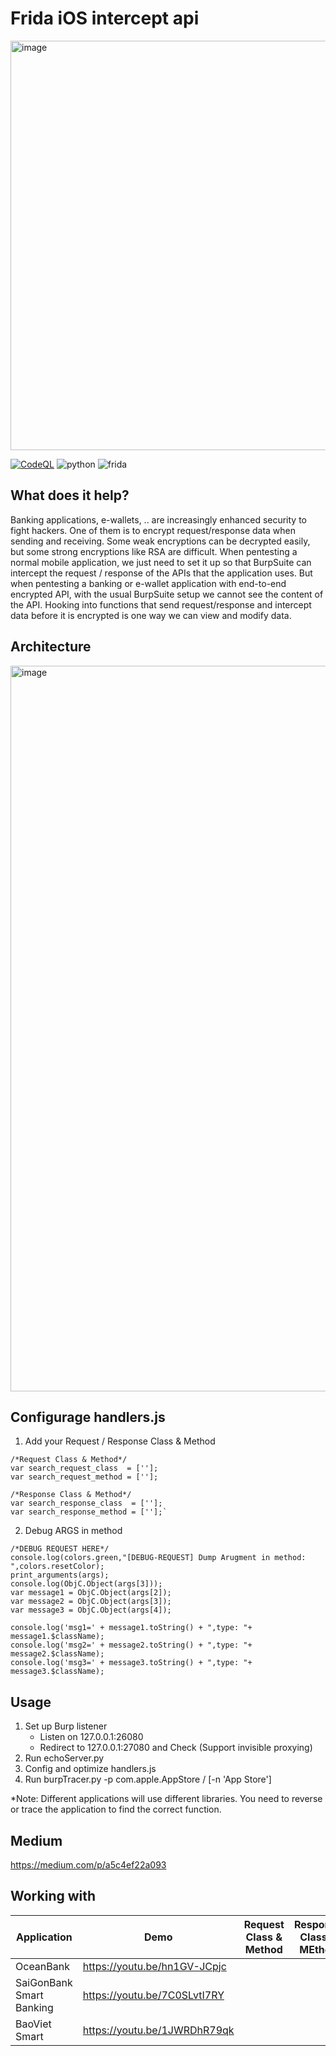 # Frida iOS intercept api 
<img width="655" alt="image" src="https://user-images.githubusercontent.com/31820707/148044919-9f1440cb-e3b1-40d1-adbc-5b7f03306df2.png">

[![CodeQL](https://github.com/noobpk/frida-ios-intercept-api/actions/workflows/codeql-analysis.yml/badge.svg?branch=main)](https://github.com/noobpk/frida-ios-intercept-api/actions/workflows/codeql-analysis.yml)
![python](https://img.shields.io/badge/python-3.x-blue)
![frida](https://img.shields.io/badge/frida-15.x-orange)
## What does it help?
Banking applications, e-wallets, .. are increasingly enhanced security to fight hackers. One of them is to encrypt request/response data when sending and receiving. Some weak encryptions can be decrypted easily, but some strong encryptions like RSA are difficult.
When pentesting a normal mobile application, we just need to set it up so that BurpSuite can intercept the request / response of the APIs that the application uses. But when pentesting a banking or e-wallet application with end-to-end encrypted API, with the usual BurpSuite setup we cannot see the content of the API.
Hooking into functions that send request/response and intercept data before it is encrypted is one way we can view and modify data.

## Architecture
<img width="1161" alt="image" src="https://user-images.githubusercontent.com/31820707/148061865-45069a1d-48fa-4af1-b47a-df29a8cf9292.png">

## Configurage handlers.js
1. Add your Request / Response Class & Method
```
/*Request Class & Method*/
var search_request_class  = [''];
var search_request_method = [''];

/*Response Class & Method*/
var search_response_class  = [''];
var search_response_method = [''];`
```
2. Debug ARGS in method
```
/*DEBUG REQUEST HERE*/
console.log(colors.green,"[DEBUG-REQUEST] Dump Arugment in method: ",colors.resetColor);
print_arguments(args);
console.log(ObjC.Object(args[3]));
var message1 = ObjC.Object(args[2]);
var message2 = ObjC.Object(args[3]);
var message3 = ObjC.Object(args[4]);

console.log('msg1=' + message1.toString() + ",type: "+ message1.$className);
console.log('msg2=' + message2.toString() + ",type: "+ message2.$className);
console.log('msg3=' + message3.toString() + ",type: "+ message3.$className);
```

## Usage
 1. Set up Burp listener
     - Listen on 127.0.0.1:26080
     - Redirect to 127.0.0.1:27080 and Check (Support invisible proxying)
 1. Run echoServer.py
 1. Config and optimize handlers.js
 1. Run burpTracer.py -p com.apple.AppStore / [-n 'App Store']

*Note: Different applications will use different libraries. You need to reverse or trace the application to find the correct function.

## Medium
https://medium.com/p/a5c4ef22a093

## Working with
|Application|Demo|Request Class & Method|Response Class & MEthod|
|-----------|----|----------------------|-----------------------|
|OceanBank|https://youtu.be/hn1GV-JCpjc|||
|SaiGonBank Smart Banking|https://youtu.be/7C0SLvtI7RY|||
|BaoViet Smart|https://youtu.be/1JWRDhR79qk|||
